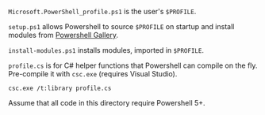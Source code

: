 `Microsoft.PowerShell_profile.ps1` is the user's `$PROFILE`.

`setup.ps1` allows Powershell to source `$PROFILE` on startup
and install modules from [Powershell Gallery](https://www.powershellgallery.com/).

`install-modules.ps1` installs modules, imported in `$PROFILE`.

`profile.cs` is for C# helper functions that Powershell can compile on the fly.
Pre-compile it with `csc.exe` (requires Visual Studio).


```dosbatch
csc.exe /t:library profile.cs
```

Assume that all code in this directory require Powershell 5+.
